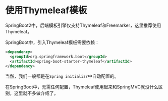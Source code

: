 # 使用Thymeleaf模板

SpringBoot2中，后端模板引擎仅支持Thymeleaf和Freemarker，这里推荐使用Thymeleaf。

SpringBoot中，引入Thymeleaf模板需要依赖：

```xml
<dependency>
  <groupId>org.springframework.boot</groupId>
  <artifactId>spring-boot-starter-thymeleaf</artifactId>
</dependency>
```

当然，我们一般都是在`Spring initializr`中自动配置的。

在SpringBoot中，无需任何配置，Thymeleaf使用起来和SpringMVC就没什么区别，这里就不多做介绍了。
